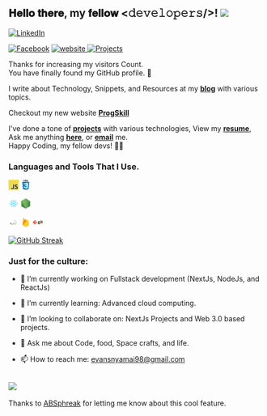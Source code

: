 <h2> 𝐇𝐞𝐥𝐥𝐨 𝐭𝐡𝐞𝐫𝐞, my 𝐟𝐞𝐥𝐥𝐨𝐰 <𝚍𝚎𝚟𝚎𝚕𝚘𝚙𝚎𝚛𝚜/>! <img src="https://github.com/manuarora700/manuarora700/blob/master/gifs/Hi.gif" width="30px"> </h2>

<div align="center" width="50">

<!-- <img src="https://i.imgur.com/dTYwdG1.gif" alt="Welcome!" width="300"/> -->


</div>

<!-- ![visitors](https://visitor-badge.glitch.me/badge?page_id=manuarora700.manuarora700) -->
<a href="https://www.linkedin.com/in/evans-mutuku-5407391b9" target="_blank"><img src="https://img.shields.io/badge/LinkedIn-%230077B5.svg?&style=flat-square&logo=linkedin&logoColor=white" alt="LinkedIn"></a>
<!-- <a href="https://www.instagram.com/maninthere" target="_blank"><img src="https://img.shields.io/badge/Instagram-%23E4405F.svg?&style=flat-square&logo=instagram&logoColor=white" alt="Instagram"></a> -->
<a href="https://www.facebook.com/evan.mutuku" target="_blank"><img src="https://img.shields.io/badge/Facebook-%231877F2.svg?&style=flat-square&logo=facebook&logoColor=white" alt="Facebook"></a>
<a href="http://melbite.com" target="_blank">
<img src="https://img.shields.io/static/v1?label=Website&message=melbite.com&color=%230076D6&style=flat-square&logo=internet-explorer&logoColor=%230076D6" alt="website"/>
</a>
<a href="http://evansmutuku-24161.web.app/" target="_blank">
<img src="https://img.shields.io/badge/Projects-10+-yellow?&style=flat-square" alt="Projects"/>
</a>
<br>

Thanks for increasing my visitors Count.  <br>
You have finally found my GitHub profile. 👋
<br>

I write about Technology, Snippets, and Resources at my **[blog](https://melbite.com/)** with various topics.

Checkout my new website **[ProgSkill](https://progskill.com/)**

I've done a tone of **[projects](https://evansmutuku-24161.web.app/)** with various technologies, 
View my **[resume](https://drive.google.com/file/d/1Q7V-WJmHhYTBLg8Nk4CefA1S6nL30LFo/view)**, 
Ask me anything **[here](https://github.com/Evans-mutuku/Evans-mutuku/issues/new)**, 
or **[email](mailto:evansnyamai98@gmai.com)** me. 
<br>
Happy Coding, my fellow devs! 💪🏽 <br>


<!-- <img src="https://github-readme-stats.vercel.app/api?username=manuarora700&show_icons=true&title_color=ffc857&icon_color=8ac926&text_color=daf7dc&bg_color=151515" alt="Manu Arora's Github Stats"> -->

<h3><strong>Languages and Tools That I Use.</strong></h3>  

<code><img height="20" src="https://raw.githubusercontent.com/github/explore/80688e429a7d4ef2fca1e82350fe8e3517d3494d/topics/javascript/javascript.png"></code>
<code><img height="20" src="https://raw.githubusercontent.com/github/explore/80688e429a7d4ef2fca1e82350fe8e3517d3494d/topics/css/css.png"></code>
<!-- <code><img height="20" src="https://raw.githubusercontent.com/github/explore/80688e429a7d4ef2fca1e82350fe8e3517d3494d/topics/java/java.png"></code> -->
<!-- <code><img height="20" src="https://raw.githubusercontent.com/github/explore/80688e429a7d4ef2fca1e82350fe8e3517d3494d/topics/typescript/typescript.png"></code> -->
<!-- <code><img height="20" src="https://raw.githubusercontent.com/github/explore/80688e429a7d4ef2fca1e82350fe8e3517d3494d/topics/angular/angular.png"></code> -->
<code><img height="20" src="https://raw.githubusercontent.com/github/explore/80688e429a7d4ef2fca1e82350fe8e3517d3494d/topics/react/react.png"></code>
<code><img height="20" src="https://raw.githubusercontent.com/github/explore/80688e429a7d4ef2fca1e82350fe8e3517d3494d/topics/nodejs/nodejs.png"></code>
<!-- <code><img height="20" src="https://raw.githubusercontent.com/github/explore/80688e429a7d4ef2fca1e82350fe8e3517d3494d/topics/cpp/cpp.png"></code> -->
<code><img height="20" src="https://raw.githubusercontent.com/github/explore/80688e429a7d4ef2fca1e82350fe8e3517d3494d/topics/mysql/mysql.png"></code>
<code><img height="20" src="https://raw.githubusercontent.com/github/explore/80688e429a7d4ef2fca1e82350fe8e3517d3494d/topics/firebase/firebase.png"></code>
<code><img height="20" src="https://raw.githubusercontent.com/github/explore/80688e429a7d4ef2fca1e82350fe8e3517d3494d/topics/git/git.png"></code>
<div align="center">

</div>

[![GitHub Streak](https://streak-stats.demolab.com/?user=Evans-mutuku&theme=dark)](https://git.io/streak-stats)

<h3><strong>Just for the culture:</strong></h3>


- 🔭 I’m currently working on Fullstack development (NextJs, NodeJs, and ReactJs) 
- 🌱 I’m currently learning: Advanced cloud computing.
- 👯 I’m looking to collaborate on: NextJs Projects and Web 3.0 based projects.
  
- 💬 Ask me about Code, food, Space crafts, and life.
- 📫 How to reach me: evansnyamai98@gmail.com

<br>
<img src="https://media.giphy.com/media/xT9IgG50Fb7Mi0prBC/giphy.gif" width="300">


Thanks to [ABSphreak](https://www.github.com/manuarora700 ) for letting me know about this cool feature.

